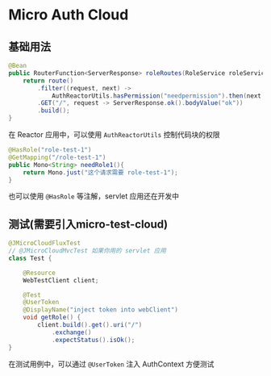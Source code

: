 # Micro Auth Cloud

## 基础用法

```java
@Bean
public RouterFunction<ServerResponse> roleRoutes(RoleService roleService) {
    return route()
        .filter((request, next) ->
            AuthReactorUtils.hasPermission("needpermission").then(next.handle(request)))
        .GET("/", request -> ServerResponse.ok().bodyValue("ok"))
        .build();
}
```

在 Reactor 应用中，可以使用 `AuthReactorUtils` 控制代码块的权限

```java
@HasRole("role-test-1")
@GetMapping("/role-test-1")
public Mono<String> needRole1(){
    return Mono.just("这个请求需要 role-test-1");
}
```

也可以使用 `@HasRole` 等注解，servlet 应用还在开发中

## 测试(需要引入micro-test-cloud)

```java
@JMicroCloudFluxTest
// @JMicroCloudMvcTest 如果你用的 servlet 应用
class Test {

    @Resource
    WebTestClient client;

    @Test
    @UserToken
    @DisplayName("inject token into webClient")
    void getRole() {
        client.build().get().uri("/")
            .exchange()
            .expectStatus().isOk();
}
```

在测试用例中，可以通过 `@UserToken` 注入 AuthContext 方便测试
